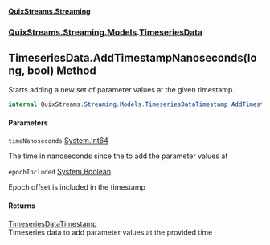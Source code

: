 #### [QuixStreams.Streaming](index.md 'index')
### [QuixStreams.Streaming.Models](QuixStreams.Streaming.Models.md 'QuixStreams.Streaming.Models').[TimeseriesData](TimeseriesData.md 'QuixStreams.Streaming.Models.TimeseriesData')

## TimeseriesData.AddTimestampNanoseconds(long, bool) Method

Starts adding a new set of parameter values at the given timestamp.

```csharp
internal QuixStreams.Streaming.Models.TimeseriesDataTimestamp AddTimestampNanoseconds(long timeNanoseconds, bool epochIncluded);
```
#### Parameters

<a name='QuixStreams.Streaming.Models.TimeseriesData.AddTimestampNanoseconds(long,bool).timeNanoseconds'></a>

`timeNanoseconds` [System.Int64](https://docs.microsoft.com/en-us/dotnet/api/System.Int64 'System.Int64')

The time in nanoseconds since the   to add the parameter values at

<a name='QuixStreams.Streaming.Models.TimeseriesData.AddTimestampNanoseconds(long,bool).epochIncluded'></a>

`epochIncluded` [System.Boolean](https://docs.microsoft.com/en-us/dotnet/api/System.Boolean 'System.Boolean')

Epoch offset is included in the timestamp

#### Returns
[TimeseriesDataTimestamp](TimeseriesDataTimestamp.md 'QuixStreams.Streaming.Models.TimeseriesDataTimestamp')  
Timeseries data to add parameter values at the provided time